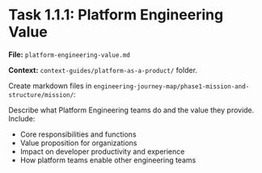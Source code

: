 # Task 1.1.1: Platform Engineering Value

**File:** `platform-engineering-value.md`

**Context:** `context-guides/platform-as-a-product/` folder.

Create markdown files in `engineering-journey-map/phase1-mission-and-structure/mission/`:

Describe what Platform Engineering teams do and the value they provide. Include:
- Core responsibilities and functions
- Value proposition for organizations
- Impact on developer productivity and experience
- How platform teams enable other engineering teams